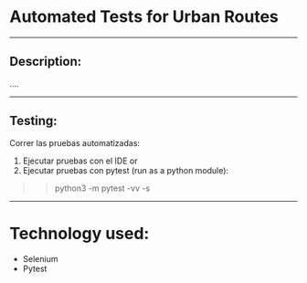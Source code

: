 # Automated Tests for Urban Routes

---

## Description:

....

---

## Testing:

Correr las pruebas automatizadas:

1. Ejecutar pruebas con el IDE
   or
2. Ejecutar pruebas con pytest (run as a python module):

> > python3 -m pytest <filename> -vv -s

---

# Technology used:

- Selenium
- Pytest
